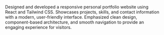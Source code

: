 Designed and developed a responsive personal portfolio website using React and Tailwind CSS. Showcases projects, skills, and contact information with a modern, user-friendly interface. Emphasized clean design, component-based architecture, and smooth navigation to provide an engaging experience for visitors. 
